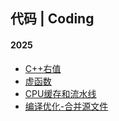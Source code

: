 
## 代码 | Coding

#### 2025

- [C++右值](2025/Rvalue.md)
- [虚函数](2025/Virtual-Function.md)
- [CPU缓存和流水线](2025/CPU-Cache-And-Streamline.md)
- [编译优化-合并源文件](2025/Merge-Src-Files.md)